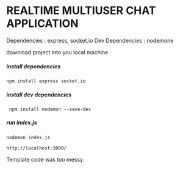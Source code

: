# REALTIME MULTIUSER CHAT APPLICATION

Dependencies : express, socket.io
Dev Dependencies : nodemone 


download project into you local machine

##### install dependencies
```npm install express socket.io```

##### install dev dependencies
``` npm install nodemon --save-dev```

##### run index.js
```nodemon index.js```


```http://localhost:3000/```


Template code was too messy.


